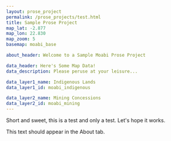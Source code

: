 ```yaml
---
layout: prose_project
permalink: /prose_projects/test.html
title: Sample Prose Project
map_lat: -2.877
map_lon: 22.830
map_zoom: 5
basemap: moabi_base

about_header: Welcome to a Sample Moabi Prose Project

data_header: Here's Some Map Data!
data_description: Please peruse at your leisure...

data_layer1_name: Indigenous Lands
data_layer1_id: moabi_indigenous

data_layer2_name: Mining Concessions
data_layer2_id: moabi_mining
---
```


Short and sweet, this is a test and only a test.  Let's hope it works.

This text should appear in the About tab.

